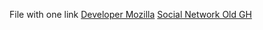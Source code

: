 File with one link
[Developer Mozilla](https://developer.mozilla.org/es/)
[Social Network Old GH](https://github.com/PerlaDelAngel/CDMX012-social-network)
